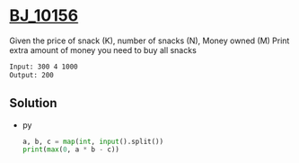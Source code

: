 # [BJ_10156](https://acmicpc.net/problem/10156)

Given the price of snack (K),  number of snacks (N), Money owned (M)
Print extra amount of money you need to buy all snacks

```txt
Input: 300 4 1000
Output: 200
```

## Solution

* py

  ```py
  a, b, c = map(int, input().split())
  print(max(0, a * b - c))
  ```

